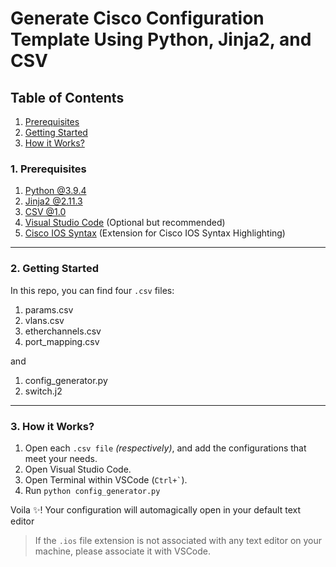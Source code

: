 # Generate Cisco Configuration Template Using Python, Jinja2, and CSV

## Table of Contents

1. [Prerequisites](#prerequisites)
2. [Getting Started](#getting-started)
3. [How it Works?](#how-it-works)

### 1. Prerequisites

1. [Python @3.9.4](https://www.python.org/)
2. [Jinja2 @2.11.3](https://jinja.palletsprojects.com/en/2.11.x/)
3. [CSV @1.0](https://docs.python.org/3/library/csv.html)
4. [Visual Studio Code](https://code.visualstudio.com/) (Optional but recommended)
5. [Cisco IOS Syntax](https://marketplace.visualstudio.com/items?itemName=jamiewoodio.cisco) (Extension for Cisco IOS Syntax Highlighting)

---

### 2. Getting Started

In this repo, you can find four `.csv` files:

1. params.csv
2. vlans.csv
3. etherchannels.csv
4. port_mapping.csv

and

1. config_generator.py
2. switch.j2

---

### 3. How it Works?

1. Open each `.csv file` _(respectively)_, and add the configurations that meet your needs.
2. Open Visual Studio Code.
3. Open Terminal within VSCode (`` Ctrl+` ``).
4. Run `python config_generator.py`

Voila :sparkles:! Your configuration will automagically open in your default text editor

> If the `.ios` file extension is not associated with any text editor on your machine, please associate it with VSCode.
